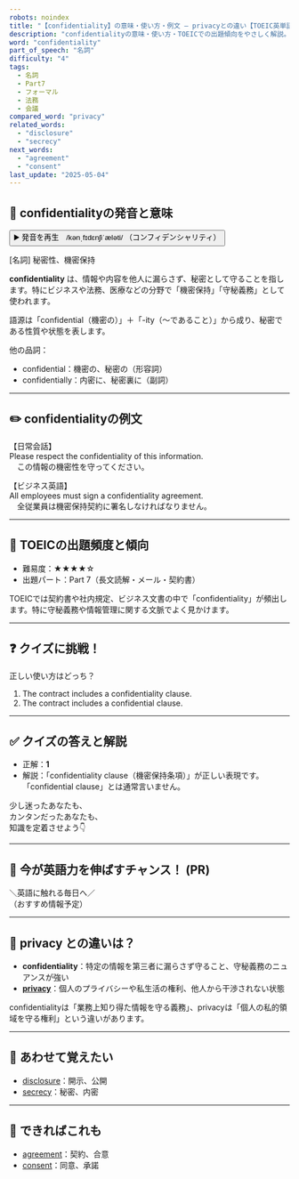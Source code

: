 ```yaml
---
robots: noindex
title: "【confidentiality】の意味・使い方・例文 ― privacyとの違い【TOEIC英単語】"
description: "confidentialityの意味・使い方・TOEICでの出題傾向をやさしく解説。例文・クイズ付きでprivacyとの違いもわかりやすく学べます。"
word: "confidentiality"
part_of_speech: "名詞"
difficulty: "4"
tags:
  - 名詞
  - Part7
  - フォーマル
  - 法務
  - 会議
compared_word: "privacy"
related_words:
  - "disclosure"
  - "secrecy"
next_words:
  - "agreement"
  - "consent"
last_update: "2025-05-04"
---
```


## 🔰 confidentialityの発音と意味

<button class="play-audio" onclick="playTTS('confidentiality')">
  <span class="play-audio-main">
    ▶️ 発音を再生　/kənˌfɪdɛnʃiˈæləti/
  </span>
  <span class="play-audio-sub">
    （コンフィデンシャリティ）
  </span>
</button>

[名詞] 秘密性、機密保持

**confidentiality** は、情報や内容を他人に漏らさず、秘密として守ることを指します。特にビジネスや法務、医療などの分野で「機密保持」「守秘義務」として使われます。

語源は「confidential（機密の）」＋「-ity（～であること）」から成り、秘密である性質や状態を表します。

他の品詞：  
- confidential：機密の、秘密の（形容詞）
- confidentially：内密に、秘密裏に（副詞）

---

## ✏️ confidentialityの例文

【日常会話】  
Please respect the confidentiality of this information.  
　この情報の機密性を守ってください。

【ビジネス英語】  
All employees must sign a confidentiality agreement.  
　全従業員は機密保持契約に署名しなければなりません。

---

## 🎯 TOEICの出題頻度と傾向

- 難易度：★★★★☆
- 出題パート：Part 7（長文読解・メール・契約書）

TOEICでは契約書や社内規定、ビジネス文書の中で「confidentiality」が頻出します。特に守秘義務や情報管理に関する文脈でよく見かけます。

---

## ❓ クイズに挑戦！

正しい使い方はどっち？

1. The contract includes a confidentiality clause.  
2. The contract includes a confidential clause.

---

## ✅ クイズの答えと解説

- 正解：**1**
- 解説：「confidentiality clause（機密保持条項）」が正しい表現です。「confidential clause」とは通常言いません。

少し迷ったあなたも、  
カンタンだったあなたも、  
知識を定着させよう👇️

---

## 🚀 今が英語力を伸ばすチャンス！ (PR)

<div class="info-center">
＼英語に触れる毎日へ／<br>  
（おすすめ情報予定）
</div>

---

## 🤔  privacy との違いは？

- **confidentiality**：特定の情報を第三者に漏らさず守ること、守秘義務のニュアンスが強い
- **[privacy](/word/privacy/)**：個人のプライバシーや私生活の権利、他人から干渉されない状態

confidentialityは「業務上知り得た情報を守る義務」、privacyは「個人の私的領域を守る権利」という違いがあります。

---

## 🧩 あわせて覚えたい

- [disclosure](/word/disclosure/)：開示、公開
- [secrecy](/word/secrecy/)：秘密、内密

---

## 📖 できればこれも

- [agreement](/word/agreement/)：契約、合意
- [consent](/word/consent/)：同意、承諾

<!-- cvid: aid10_bid34 -->
